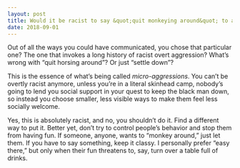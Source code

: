 ```yaml
---
layout: post
title: Would it be racist to say &quot;quit monkeying around&quot; to a black person?
date: 2018-09-01
---
```


<p>Out of all the ways you could have communicated, you chose that particular one? The one that invokes a long history of racist overt aggression? What’s wrong with “quit horsing around”? Or just “settle down”?</p><p>This is the essence of what’s being called <i>micro-aggressions</i>. You can’t be overtly racist anymore, unless you’re in a literal skinhead camp, nobody’s going to lend you social support in your quest to keep the black man down, so instead you choose smaller, less visible ways to make them feel less socially welcome.</p><p>Yes, this is absolutely racist, and no, you shouldn’t do it. Find a different way to put it. Better yet, don’t try to control people’s behavior and stop them from having fun. If someone, anyone, wants to “monkey around,” just let them. If you have to say something, keep it classy. I personally prefer “easy there,” but only when their fun threatens to, say, turn over a table full of drinks.</p>
